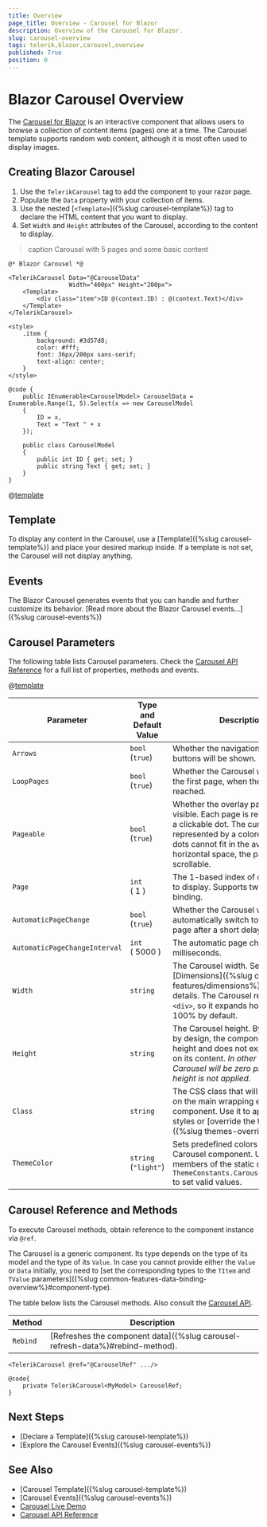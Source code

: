 ```yaml
---
title: Overview
page_title: Overview - Carousel for Blazor
description: Overview of the Carousel for Blazor.
slug: carousel-overview
tags: telerik,blazor,carousel,overview
published: True
position: 0
---
```


# Blazor Carousel Overview

The <a href = "https://www.telerik.com/blazor-ui/carousel" target="_blank">Carousel for Blazor</a> is an interactive component that allows users to browse a collection of content items (pages) one at a time. The Carousel template supports random web content, although it is most often used to display images.

## Creating Blazor Carousel

1. Use the `TelerikCarousel` tag to add the component to your razor page.
1. Populate the `Data` property with your collection of items.
1. Use the nested [`<Template>`]({%slug carousel-template%}) tag to declare the HTML content that you want to display.
1. Set `Width` and `Height` attributes of the Carousel, according to the content to display.

>caption Carousel with 5 pages and some basic content

````CSHTML
@* Blazor Carousel *@

<TelerikCarousel Data="@CarouselData"
                 Width="400px" Height="200px">
    <Template>
        <div class="item">ID @(context.ID) : @(context.Text)</div>
    </Template>
</TelerikCarousel>

<style>
    .item {
        background: #3d57d8;
        color: #fff;
        font: 36px/200px sans-serif;
        text-align: center;
    }
</style>

@code {
    public IEnumerable<CarouselModel> CarouselData = Enumerable.Range(1, 5).Select(x => new CarouselModel
    {
        ID = x,
        Text = "Text " + x
    });

    public class CarouselModel
    {
        public int ID { get; set; }
        public string Text { get; set; }
    }
}
````

@[template](/_contentTemplates/carousel/general.md#carousel-item-class)

## Template

To display any content in the Carousel, use a [Template]({%slug carousel-template%}) and place your desired markup inside. If a template is not set, the Carousel will not display anything.

## Events

The Blazor Carousel generates events that you can handle and further customize its behavior. [Read more about the Blazor Carousel events...]({%slug carousel-events%})

## Carousel Parameters

The following table lists Carousel parameters. Check the [Carousel API Reference](/blazor-ui/api/Telerik.Blazor.Components.TelerikCarousel-1) for a full list of properties, methods and events.

@[template](/_contentTemplates/common/parameters-table-styles.md#table-layout)

| Parameter | Type and Default Value | Description |
|---|---|---|
| `Arrows` | `bool` <br/> (`true`) | Whether the navigation arrow buttons will be shown.|
| `LoopPages` | `bool` <br/> (`true`) | Whether the Carousel will switch to the first page, when the last one is reached.|
| `Pageable` | `bool` <br/> (`true`) | Whether the overlay pager will be visible. Each page is represented by a clickable dot. The current page is represented by a colored dot. If the dots cannot fit in the available horizontal space, the pager will be scrollable.|
| `Page` | `int` <br/> ( 1 ) | The 1-based index of content item to display. Supports two-way binding.|
| `AutomaticPageChange` | `bool` <br/> (`true`) | Whether the Carousel will automatically switch to the next page after a short delay.|
| `AutomaticPageChangeInterval` | `int` <br/> ( 5000 )| The automatic page change delay in milliseconds.|
| `Width` | `string` | The Carousel width. See [Dimensions]({%slug common-features/dimensions%}) for more details. The Carousel renders in a `<div>`, so it expands horizontally to 100% by default.|
| `Height` | `string` | The Carousel height. By default and by design, the component has no height and does not expand, based on its content. *In other words, the Carousel will be zero pixels high, if height is not applied.*|
| `Class` | `string` | The CSS class that will be rendered on the main wrapping element of the component. Use it to apply custom styles or [override the theme]({%slug themes-override%}).
| `ThemeColor` | `string` <br /> (`"light"`) | Sets predefined colors to the Carousel component. Use the members of the static class `ThemeConstants.Carousel.ThemeColor` to set valid values. |

## Carousel Reference and Methods

To execute Carousel methods, obtain reference to the component instance via `@ref`.

The Carousel is a generic component. Its type depends on the type of its model and the type of its `Value`. In case you cannot provide either the `Value` or `Data` initially, you need to [set the corresponding types to the `TItem` and `TValue` parameters]({%slug common-features-data-binding-overview%}#component-type).

The table below lists the Carousel methods. Also consult the [Carousel API](/blazor-ui/api/Telerik.Blazor.Components.TelerikCarousel-1).

| Method | Description |
| --- | --- |
| `Rebind` | [Refreshes the component data]({%slug carousel-refresh-data%}#rebind-method). |

````CSHTML
<TelerikCarousel @ref="@CarouselRef" .../>

@code{
    private TelerikCarousel<MyModel> CarouselRef;
}
````

## Next Steps

* [Declare a Template]({%slug carousel-template%})
* [Explore the Carousel Events]({%slug carousel-events%})

## See Also

* [Carousel Template]({%slug carousel-template%})
* [Carousel Events]({%slug carousel-events%})
* [Carousel Live Demo](https://demos.telerik.com/blazor-ui/carousel/overview)
* [Carousel API Reference](/blazor-ui/api/Telerik.Blazor.Components.TelerikCarousel-1)
